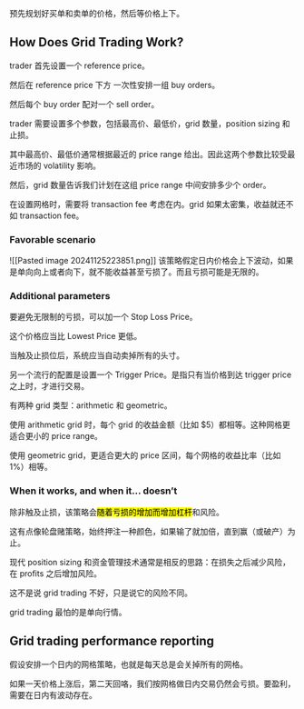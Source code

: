 预先规划好买单和卖单的价格，然后等价格上下。

## How Does Grid Trading Work?

trader 首先设置一个 reference price。

然后在 reference price 下方 一次性安排一组 buy orders。

然后每个 buy order 配对一个 sell order。

trader 需要设置多个参数，包括最高价、最低价，grid 数量，position sizing 和止损。

其中最高价、最低价通常根据最近的 price range 给出。因此这两个参数比较受最近市场的 volatility 影响。

然后，grid 数量告诉我们计划在这组 price range 中间安排多少个 order。

在设置网格时，需要将 transaction fee 考虑在内。grid 如果太密集，收益就还不如 transaction fee。

### **Favorable scenario**

![[Pasted image 20241125223851.png]]
该策略假定日内价格会上下波动，如果是单向向上或者向下，就不能收益甚至亏损了。而且亏损可能是无限的。

### **Additional parameters**

要避免无限制的亏损，可以加一个 Stop Loss Price。

这个价格应当比 Lowest Price 更低。

当触及止损位后，系统应当自动卖掉所有的头寸。

另一个流行的配置是设置一个 Trigger Price。是指只有当价格到达 trigger price 之上时，才进行交易。

有两种 grid 类型：arithmetic 和 geometric。

使用 arithmetic grid 时，每个 grid 的收益金额（比如 $5）都相等。这种网格更适合更小的 price range。

使用 geometric grid，更适合更大的 price 区间，每个网格的收益比率（比如 1%）相等。

### **When it works, and when it… doesn’t**

除非触及止损，该策略会<mark>随着亏损的增加而增加杠杆</mark>和风险。

这有点像轮盘赌策略，始终押注一种颜色，如果输了就加倍，直到赢（或破产）为止。

现代 position sizing 和资金管理技术通常是相反的思路：在损失之后减少风险，在 profits 之后增加风险。

这不是说 grid trading 不好，只是说它的风险不同。

grid trading 最怕的是单向行情。

## Grid trading performance reporting

假设安排一个日内的网格策略，也就是每天总是会关掉所有的网格。

如果一天价格上涨后，第二天回咯，我们按网格做日内交易仍然会亏损。要盈利，需要在日内有波动存在。